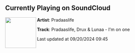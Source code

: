 ## Currently Playing on SoundCloud

[<img align="left" width="100" src="https://i1.sndcdn.com/artworks-kTyDy6L1LI3dAoH7-NmRpeA-t500x500.jpg">](https://soundcloud.com/pradaaslife/pradaaslife-drux-lunaa-im-on-one-1)

**Artist**: Pradaaslife 

**Track**: Pradaaslife, Drux & Lunaa - I'm on one

Last updated at 09/20/2024 09:45
